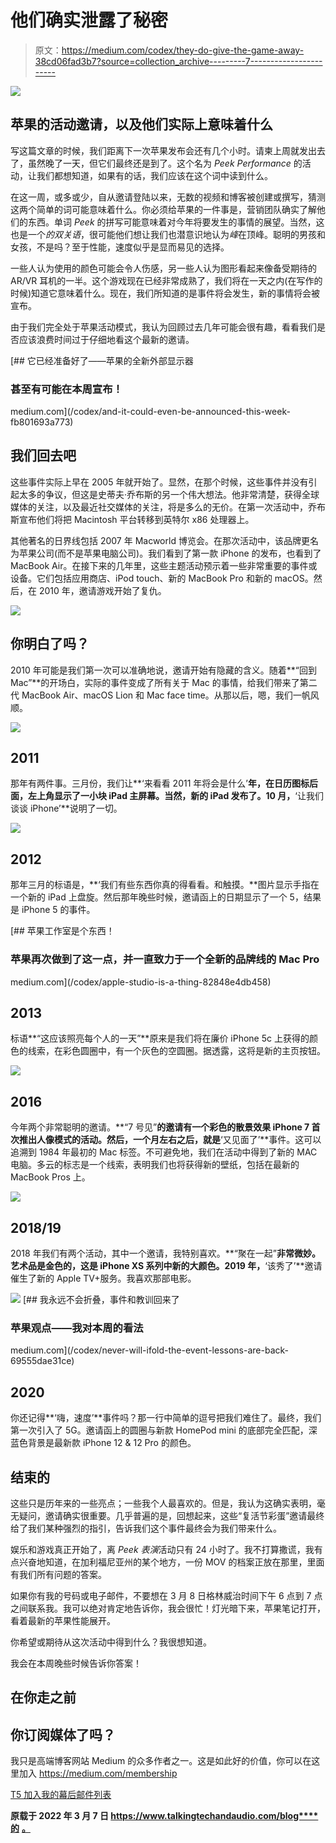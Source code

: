 # 他们确实泄露了秘密

> 原文：<https://medium.com/codex/they-do-give-the-game-away-38cd06fad3b7?source=collection_archive---------7----------------------->

![](img/3bbddbdc1369b96cb08432892b8f970b.png)

## 苹果的活动邀请，以及他们实际上意味着什么

写这篇文章的时候，我们距离下一次苹果发布会还有几个小时。请柬上周就发出去了，虽然晚了一天，但它们最终还是到了。这个名为 *Peek Performance* 的活动，让我们都想知道，如果有的话，我们应该在这个词中读到什么。

在这一周，或多或少，自从邀请登陆以来，无数的视频和博客被创建或撰写，猜测这两个简单的词可能意味着什么。你必须给苹果的一件事是，营销团队确实了解他们的东西。单词 *Peek* 的拼写可能意味着对今年将要发生的事情的展望。当然，这也是一个*的双关语*，很可能他们想让我们也潜意识地认为*峰*在顶峰。聪明的男孩和女孩，不是吗？至于性能，速度似乎是显而易见的选择。

一些人认为使用的颜色可能会令人伤感，另一些人认为图形看起来像备受期待的 AR/VR 耳机的一半。这个游戏现在已经非常成熟了，我们将在一天之内(在写作的时候)知道它意味着什么。现在，我们所知道的是事件将会发生，新的事情将会被宣布。

由于我们完全处于苹果活动模式，我认为回顾过去几年可能会很有趣，看看我们是否应该浪费时间过于仔细地看这个最新的邀请。

[](/codex/and-it-could-even-be-announced-this-week-fb801693a773) [## 它已经准备好了——苹果的全新外部显示器

### 甚至有可能在本周宣布！

medium.com](/codex/and-it-could-even-be-announced-this-week-fb801693a773) 

## 我们回去吧

这些事件实际上早在 2005 年就开始了。显然，在那个时候，这些事件并没有引起太多的争议，但这是史蒂夫·乔布斯的另一个伟大想法。他非常清楚，获得全球媒体的关注，以及最近社交媒体的关注，将是多么的无价。在第一次活动中，乔布斯宣布他们将把 Macintosh 平台转移到英特尔 x86 处理器上。

其他著名的日界线包括 2007 年 Macworld 博览会。在那次活动中，该品牌更名为苹果公司(而不是苹果电脑公司)。我们看到了第一款 iPhone 的发布，也看到了 MacBook Air。在接下来的几年里，这些主题活动预示着一些非常重要的事件或设备。它们包括应用商店、iPod touch、新的 MacBook Pro 和新的 macOS。然后，在 2010 年，邀请游戏开始了复仇。

![](img/82f4e8af7758e0b5619913ecb60de903.png)

## 你明白了吗？

2010 年可能是我们第一次可以准确地说，邀请开始有隐藏的含义。随着**“回到 Mac”**的开场白，实际的事件变成了所有关于 Mac 的事情，给我们带来了第二代 MacBook Air、macOS Lion 和 Mac face time。从那以后，嗯，我们一帆风顺。

![](img/c507656fa34466912cde7c6874b62c88.png)

## 2011

那年有两件事。三月份，我们让**‘来看看 2011 年将会是什么’**年，在日历图标后面，左上角显示了一小块 iPad 主屏幕。当然，新的 iPad 发布了。10 月，**‘让我们谈谈 iPhone’**说明了一切。

![](img/e54624c628e6a45e9fcbd4f96ff1fba4.png)

## 2012

那年三月的标语是，**‘我们有些东西你真的得看看。和触摸。**图片显示手指在一个新的 iPad 上盘旋。然后那年晚些时候，邀请函上的日期显示了一个 5，结果是 iPhone 5 的事件。

[](/codex/apple-studio-is-a-thing-82848e4db458) [## 苹果工作室是个东西！

### 苹果再次做到了这一点，并一直致力于一个全新的品牌线的 Mac Pro

medium.com](/codex/apple-studio-is-a-thing-82848e4db458) 

## 2013

标语**“这应该照亮每个人的一天”**原来是我们将在廉价 iPhone 5c 上获得的颜色的线索，在彩色圆圈中，有一个灰色的空圆圈。据透露，这将是新的主页按钮。

![](img/3e418ac156c07b93de6931e2386edbce.png)

## 2016

今年两个非常聪明的邀请。**“7 号见”**的邀请有一个彩色的散景效果 iPhone 7 首次推出人像模式的活动。然后，一个月左右之后，就是**‘又见面了’**事件。这可以追溯到 1984 年最初的 Mac 标签。不可避免地，我们在活动中得到了新的 MAC 电脑。多云的标志是一个线索，表明我们也将获得新的壁纸，包括在最新的 MacBook Pros 上。

![](img/0f08883c3bc17ee083bd61d7f7985d98.png)

## 2018/19

2018 年我们有两个活动，其中一个邀请，我特别喜欢。**“聚在一起”**非常微妙。艺术品是金色的，这是 iPhone XS 系列中新的大颜色。2019 年，**‘该秀了’**邀请催生了新的 Apple TV+服务。我喜欢那部电影。

![](img/bda80fdd4f976d3218dfd35b41beaa23.png)[](/codex/never-will-ifold-the-event-lessons-are-back-69555dae31ce) [## 我永远不会折叠，事件和教训回来了

### 苹果观点——我对本周的看法

medium.com](/codex/never-will-ifold-the-event-lessons-are-back-69555dae31ce) 

## 2020

你还记得**‘嗨，速度’**事件吗？那一行中简单的逗号把我们难住了。最终，我们第一次引入了 5G。邀请函上的圆圈与新款 HomePod mini 的底部完全匹配，深蓝色背景是最新款 iPhone 12 & 12 Pro 的颜色。

## 结束的

这些只是历年来的一些亮点；一些我个人最喜欢的。但是，我认为这确实表明，毫无疑问，邀请确实很重要。几乎普遍的是，回想起来，这些“复活节彩蛋”邀请最终给了我们某种强烈的指引，告诉我们这个事件最终会为我们带来什么。

娱乐和游戏真正开始了，离 *Peek 表演*活动只有 24 小时了。我不打算撒谎，我有点兴奋地知道，在加利福尼亚州的某个地方，一份 MOV 的档案正放在那里，里面有我们所有问题的答案。

如果你有我的号码或电子邮件，不要想在 3 月 8 日格林威治时间下午 6 点到 7 点之间联系我。我可以绝对肯定地告诉你，我会很忙！灯光暗下来，苹果笔记打开，看着最新的苹果性能展开。

你希望或期待从这次活动中得到什么？我很想知道。

我会在本周晚些时候告诉你答案！

## 在你走之前

## 你订阅媒体了吗？

我只是高端博客网站 Medium 的众多作者之一。这是如此好的价值，你可以在这里加入 https://medium.com/membership

[T5 加入我的幕后邮件列表 ](https://www.talkingtechandaudio.com)

**原载于 2022 年 3 月 7 日 https://www.talkingtechandaudio.com/blog****的** [**。**](https://www.talkingtechandaudio.com/blog)